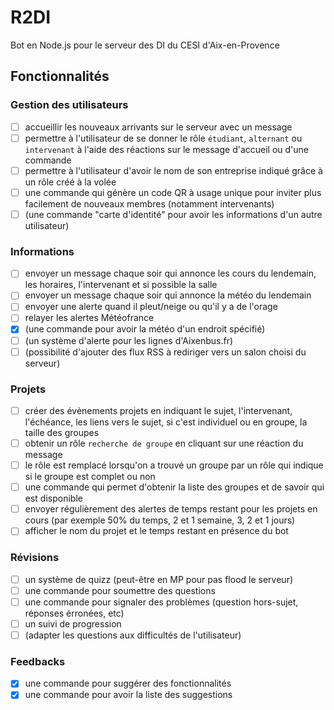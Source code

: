 # R2DI
Bot en Node.js pour le serveur des DI du CESI d'Aix-en-Provence

## Fonctionnalités
### Gestion des utilisateurs
- [ ] accueillir les nouveaux arrivants sur le serveur avec un message
- [ ] permettre à l'utilisateur de se donner le rôle `étudiant`, `alternant` ou `intervenant` à l'aide des réactions sur le message d'accueil ou d'une commande
- [ ] permettre à l'utilisateur d'avoir le nom de son entreprise indiqué grâce à un rôle créé à la volée
- [ ] une commande qui génère un code QR à usage unique pour inviter plus facilement de nouveaux membres (notamment intervenants)
- [ ] (une commande "carte d'identité" pour avoir les informations d'un autre utilisateur)
### Informations
- [ ] envoyer un message chaque soir qui annonce les cours du lendemain, les horaires, l'intervenant et si possible la salle
- [ ] envoyer un message chaque soir qui annonce la météo du lendemain
- [ ] envoyer une alerte quand il pleut/neige ou qu'il y a de l'orage
- [ ] relayer les alertes Météofrance
- [x] (une commande pour avoir la météo d'un endroit spécifié)
- [ ] (un système d'alerte pour les lignes d'Aixenbus.fr)
- [ ] (possibilité d'ajouter des flux RSS à rediriger vers un salon choisi du serveur)
### Projets
- [ ] créer des évènements projets en indiquant le sujet, l'intervenant, l'échéance, les liens vers le sujet, si c'est individuel ou en groupe, la taille des groupes
- [ ] obtenir un rôle `recherche de groupe` en cliquant sur une réaction du message
- [ ] le rôle est remplacé lorsqu'on a trouvé un groupe par un rôle qui indique si le groupe est complet ou non
- [ ] une commande qui permet d'obtenir la liste des groupes et de savoir qui est disponible
- [ ] envoyer régulièrement des alertes de temps restant pour les projets en cours (par exemple 50% du temps, 2 et 1 semaine, 3, 2 et 1 jours)
- [ ] afficher le nom du projet et le temps restant en présence du bot
### Révisions
- [ ] un système de quizz (peut-être en MP pour pas flood le serveur)
- [ ] une commande pour soumettre des questions
- [ ] une commande pour signaler des problèmes (question hors-sujet, réponses érronées, etc)
- [ ] un suivi de progression
- [ ] (adapter les questions aux difficultés de l'utilisateur)
### Feedbacks
- [x] une commande pour suggérer des fonctionnalités
- [x] une commande pour avoir la liste des suggestions
